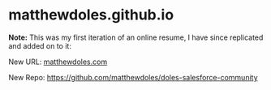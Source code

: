# matthewdoles.github.io

<b>Note:</b> This was my first iteration of an online resume, I have since replicated and added on to it:

New URL: [matthewdoles.com](http://matthewdoles.com/)

New Repo: https://github.com/matthewdoles/doles-salesforce-community
